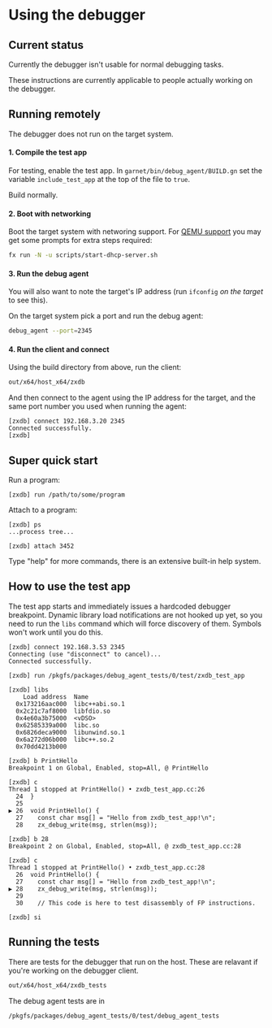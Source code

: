 # Using the debugger

## Current status

Currently the debugger isn't usable for normal debugging tasks.

These instructions are currently applicable to people actually working on the
debugger.

## Running remotely

The debugger does not run on the target system.

#### 1. Compile the test app

For testing, enable the test app. In `garnet/bin/debug_agent/BUILD.gn` set
the variable `include_test_app` at the top of the file to `true`.

Build normally.

#### 2. Boot with networking

Boot the target system with networing support. For
[QEMU support](https://fuchsia.googlesource.com/docs/+/HEAD/getting_started.md)
you may get some prompts for extra steps required:

```sh
fx run -N -u scripts/start-dhcp-server.sh
```

#### 3. Run the debug agent

You will also want to note the target's IP address (run `ifconfig` _on the
target_ to see this).

On the target system pick a port and run the debug agent:

```sh
debug_agent --port=2345
```

#### 4. Run the client and connect

Using the build directory from above, run the client:

```sh
out/x64/host_x64/zxdb
```

And then connect to the agent using the IP address for the target, and the
same port number you used when running the agent:

```
[zxdb] connect 192.168.3.20 2345
Connected successfully.
[zxdb]
```

## Super quick start

Run a program:

```
[zxdb] run /path/to/some/program
```

Attach to a program:

```
[zxdb] ps
...process tree...

[zxdb] attach 3452
```

Type "help" for more commands, there is an extensive built-in help system.

## How to use the test app

The test app starts and immediately issues a hardcoded debugger breakpoint.
Dynamic library load notifications are not hooked up yet, so you need to
run the `libs` command which will force discovery of them. Symbols won't work
until you do this.

```
[zxdb] connect 192.168.3.53 2345
Connecting (use "disconnect" to cancel)...
Connected successfully.

[zxdb] run /pkgfs/packages/debug_agent_tests/0/test/zxdb_test_app

[zxdb] libs
    Load address  Name
  0x173216aac000  libc++abi.so.1
  0x2c21c7af8000  libfdio.so
  0x4e60a3b75000  <vDSO>
  0x62585339a000  libc.so
  0x6826deca9000  libunwind.so.1
  0x6a272d06b000  libc++.so.2
  0x70dd4213b000

[zxdb] b PrintHello
Breakpoint 1 on Global, Enabled, stop=All, @ PrintHello

[zxdb] c
Thread 1 stopped at PrintHello() • zxdb_test_app.cc:26
  24  }
  25
▶ 26  void PrintHello() {
  27    const char msg[] = "Hello from zxdb_test_app!\n";
  28    zx_debug_write(msg, strlen(msg));

[zxdb] b 28
Breakpoint 2 on Global, Enabled, stop=All, @ zxdb_test_app.cc:28

[zxdb] c
Thread 1 stopped at PrintHello() • zxdb_test_app.cc:28
  26  void PrintHello() {
  27    const char msg[] = "Hello from zxdb_test_app!\n";
▶ 28    zx_debug_write(msg, strlen(msg));
  29
  30    // This code is here to test disassembly of FP instructions.

[zxdb] si
```


## Running the tests

There are tests for the debugger that run on the host. These are relavant
if you're working on the debugger client.

```sh
out/x64/host_x64/zxdb_tests
```

The debug agent tests are in
```
/pkgfs/packages/debug_agent_tests/0/test/debug_agent_tests
```
